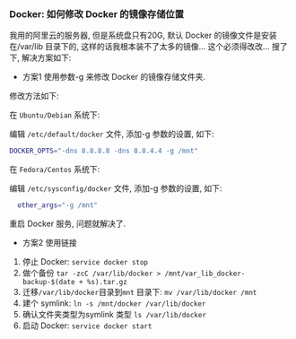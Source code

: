 ### Docker: 如何修改 Docker 的镜像存储位置

我用的阿里云的服务器, 但是系统盘只有20G, 默认 Docker 的镜像文件是安装在/var/lib 目录下的, 这样的话我根本装不了太多的镜像... 这个必须得改改...
搜了下, 解决方案如下:

- 方案1 使用参数-g 来修改 Docker 的镜像存储文件夹.

修改方法如下:

在 `Ubuntu/Debian` 系统下:

编辑 `/etc/default/docker` 文件, 添加-g 参数的设置, 如下:

 ```bash
 DOCKER_OPTS="-dns 8.8.8.8 -dns 8.8.4.4 -g /mnt"
 ```
在 `Fedora/Centos` 系统下:

编辑 `/etc/sysconfig/docker` 文件, 添加-g 参数的设置, 如下:
```bash
  other_args="-g /mnt"
```
重启 Docker 服务, 问题就解决了.


- 方案2 使用链接
1) 停止 Docker: `service docker stop`
2) 做个备份 `tar -zcC /var/lib/docker > /mnt/var_lib_docker-backup-$(date + %s).tar.gz`
3) 迁移`/var/lib/docker`目录到`mnt` 目录下: `mv /var/lib/docker /mnt`
4) 建个 symlink: `ln -s /mnt/docker /var/lib/docker`
5) 确认文件夹类型为symlink 类型 `ls /var/lib/docker`
6) 启动 Docker: `service docker start`
